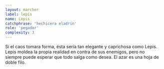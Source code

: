 ```yaml
---
layout: marcher
label: lepis
name: Lepis
catchphrase: 'hechicera eladrin'
role: 'pegador'
complexity: 3
---
```


Si el caos tomara forma, ésta sería tan elegante y caprichosa como Lepis. Lepis moldea la propia realidad en contra de sus
enemigos, pero no siempre puede esperar que todo salga como desea. El azar es una hoja de doble filo.